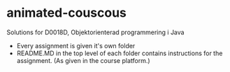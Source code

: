 # animated-couscous
Solutions for D0018D, Objektorienterad programmering i Java

- Every assignment is given it's own folder
- README.MD in the top level of each folder contains instructions for the assignment. (As given in the course platform.)  
